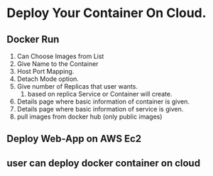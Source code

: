 # Deploy Your Container On Cloud.

## Docker Run

1. Can Choose Images from List
2. Give Name to the Container
3. Host Port Mapping.
5. Detach Mode option.
6. Give number of Replicas that user wants.
    1. based on replica Service or Container will create.
7. Details page where basic information of container is given.    
7. Details page where basic information of service is given.    
8. pull images from docker hub (only public images)
## Deploy Web-App on AWS Ec2

## user can deploy docker container on cloud
